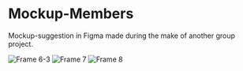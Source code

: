 # Mockup-Members

Mockup-suggestion in Figma made during the make of another group project. 

![Frame 6-3](https://user-images.githubusercontent.com/90898648/206216288-75d8b8dc-d48d-447d-aba5-b473fef2ff3e.png)
![Frame 7](https://user-images.githubusercontent.com/90898648/206215970-e045cc14-5285-4969-9871-0f47b459bbc2.png)
![Frame 8](https://user-images.githubusercontent.com/90898648/206215923-35ddc430-5733-487a-8a64-ce2b33e97096.png)
